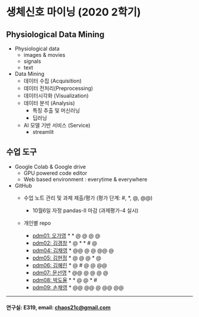 # 생체신호 마이닝 (2020 2학기)

## Physiological Data Mining
* Physiological data
  - images & movies
  - signals
  - text
* Data Mining
  - 데이터 수집 (Acquisition)
  - 데이터 전처리(Preprocessing)
  - 데이터시각화 (Visualization)
  - 데이터 분석 (Analysis)
    * 특징 추출 및 머신러닝
    * 딥러닝
  - AI 모델 기반 서비스 (Service)
    * streamlit
    
## 수업 도구
* Google Colab & Google drive
  - GPU powered code editor
  - Web based environment : everytime & everywhere
* GitHub
  - 수업 노트 관리 및 과제 제출/평가 (평가 단계: #, *, @, @@)
    * 10월6일 자정 pandas-II 마감 (과제평가-4 실시) 
    
  - 개인별 repo  
    * [pdm01: 오가영](https://github.com/o-going/pdm01) * * @ @ @ @
    * [pdm02: 김경창](https://github.com/rldckd0103/pdm02) * @ * * # @
    * [pdm04: 김채영](https://github.com/kimchaeyoung-student/pdm04) * @@ @ @ @@ @
    * [pdm05: 김현정](https://github.com/dasdasqs2/pdm05) * @ @ @ * @
    * [pdm06: 김혜린](https://github.com/Kim-Hyerin/pdm06) * @ # @ @ @@
    * [pdm07: 문선영](https://github.com/anstjsdud/pdm07) * @@ @ @ @ @
    * [pdm08: 박도율](https://github.com/DoyulPark/pdm08) * * @ @ * #
    * [pdm09: 손채영](https://github.com/chaeyeongSon/pdm09) * @@ @@ @ @@ @@
 ---
 #### 연구실: E319, email: chaos21c@gmail.com
 
